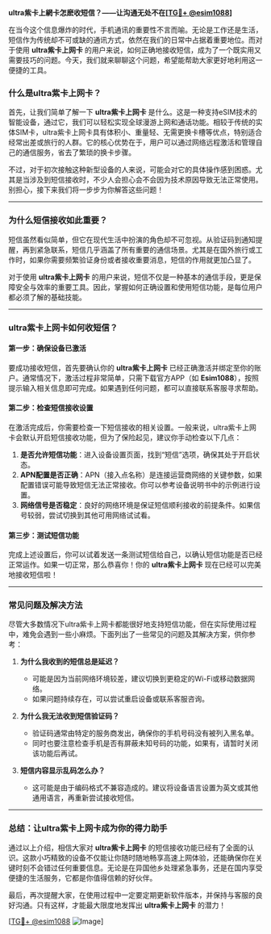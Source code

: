 **ultra紫卡上網卡怎麽收短信？——让沟通无处不在[[TG💪+ @esim1088](https://t.me/s/esim1088)]**

在当今这个信息爆炸的时代，手机通讯的重要性不言而喻。无论是工作还是生活，短信作为传统却不可或缺的通讯方式，依然在我们的日常中占据着重要地位。而对于使用 **ultra紫卡上网卡** 的用户来说，如何正确地接收短信，成为了一个既实用又需要技巧的问题。今天，我们就来聊聊这个问题，希望能帮助大家更好地利用这一便捷的工具。

### **什么是ultra紫卡上网卡？**

首先，让我们简单了解一下 **ultra紫卡上网卡** 是什么。这是一种支持eSIM技术的智能设备，通过它，我们可以轻松实现全球漫游上网和通话功能。相较于传统的实体SIM卡，ultra紫卡上网卡具有体积小、重量轻、无需更换卡槽等优点，特别适合经常出差或旅行的人群。它的核心优势在于，用户可以通过网络远程激活和管理自己的通信服务，省去了繁琐的换卡步骤。

不过，对于初次接触这种新型设备的人来说，可能会对它的具体操作感到困惑。尤其是当涉及到短信接收时，不少人会担心会不会因为技术原因导致无法正常使用。别担心，接下来我们将一步步为你解答这些问题！

---

### **为什么短信接收如此重要？**

短信虽然看似简单，但它在现代生活中扮演的角色却不可忽视。从验证码到通知提醒，再到紧急联系，短信几乎涵盖了所有重要的通信场景。尤其是在国外旅行或工作时，如果你需要频繁验证身份或者接收重要消息，短信的作用就更加凸显了。

对于使用 **ultra紫卡上网卡** 的用户来说，短信不仅是一种基本的通信手段，更是保障安全与效率的重要工具。因此，掌握如何正确设置和使用短信功能，是每位用户都必须了解的基础技能。

---

### **ultra紫卡上网卡如何收短信？**

#### **第一步：确保设备已激活**
要成功接收短信，首先要确认你的 **ultra紫卡上网卡** 已经正确激活并绑定至你的账户。通常情况下，激活过程非常简单，只需下载官方APP（如 **Esim1088**），按照提示输入相关信息即可完成。如果遇到任何问题，都可以直接联系客服寻求帮助。

#### **第二步：检查短信接收设置**
在激活完成后，你需要检查一下短信接收的相关设置。一般来说，ultra紫卡上网卡会默认开启短信接收功能，但为了保险起见，建议你手动检查以下几点：

1. **是否允许短信功能**：进入设备设置页面，找到“短信”选项，确保其处于开启状态。
2. **APN配置是否正确**：APN（接入点名称）是连接运营商网络的关键参数，如果配置错误可能导致短信无法正常接收。你可以参考设备说明书中的示例进行设置。
3. **网络信号是否稳定**：良好的网络环境是保证短信顺利接收的前提条件。如果信号较弱，尝试切换到其他可用网络试试看。

#### **第三步：测试短信功能**
完成上述设置后，你可以试着发送一条测试短信给自己，以确认短信功能是否已经正常运作。如果一切正常，那么恭喜你！你的 **ultra紫卡上网卡** 现在已经可以完美地接收短信啦！

---

### **常见问题及解决方法**

尽管大多数情况下ultra紫卡上网卡都能很好地支持短信功能，但在实际使用过程中，难免会遇到一些小麻烦。下面列出了一些常见的问题及其解决方案，供你参考：

1. **为什么我收到的短信总是延迟？**
   - 可能是因为当前网络环境较差，建议切换到更稳定的Wi-Fi或移动数据网络。
   - 如果问题持续存在，可以尝试重启设备或联系客服咨询。

2. **为什么我无法收到短信验证码？**
   - 验证码通常由特定的服务商发出，确保你的手机号码没有被列入黑名单。
   - 同时也要注意检查手机是否有屏蔽未知号码的功能，如果有，请暂时关闭该功能后再试。

3. **短信内容显示乱码怎么办？**
   - 这可能是由于编码格式不兼容造成的。建议将设备语言设置为英文或其他通用语言，再重新尝试接收短信。

---

### **总结：让ultra紫卡上网卡成为你的得力助手**

通过以上介绍，相信大家对 **ultra紫卡上网卡** 的短信接收功能已经有了全面的认识。这款小巧精致的设备不仅能让你随时随地畅享高速上网体验，还能确保你在关键时刻不会错过任何重要信息。无论是在异国他乡处理紧急事务，还是在国内享受便捷的生活服务，它都是你值得信赖的好伙伴。

最后，再次提醒大家，在使用过程中一定要定期更新软件版本，并保持与客服的良好沟通。只有这样，才能最大限度地发挥出 **ultra紫卡上网卡** 的潜力！

[[TG💪+ @esim1088](https://t.me/s/esim1088) ![Image](https://i.postimg.cc/4NQfJmqS/Snipaste-2025-05-13-00-14-12.png)]
